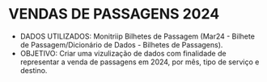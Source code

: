 # VENDAS DE PASSAGENS 2024
- DADOS UTILIZADOS:  Monitriip Bilhetes de Passagem (Mar24 - Bilhete de Passagem/Dicionário de Dados - Bilhetes de Passagens).
- OBJETIVO: Criar uma vizulização de dados com finalidade de representar a venda de passagens em 2024, por mês, tipo de serviço e destino.
